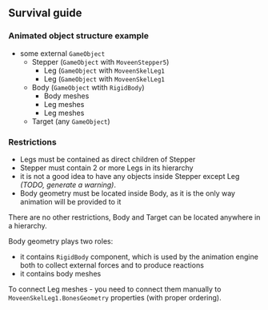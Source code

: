 ## Survival guide
### Animated object structure example
* some external `GameObject`
  * Stepper (`GameObject` with `MoveenStepper5`)
    * Leg (`GameObject` with `MoveenSkelLeg1`
    * Leg (`GameObject` with `MoveenSkelLeg1`
  * Body (`GameObject` wtith `RigidBody`)
    * Body meshes
    * Leg meshes
    * Leg meshes
  * Target (any `GameObject`)

### Restrictions
* Legs must be contained as direct children of Stepper
* Stepper must contain 2 or more Legs in its hierarchy
* it is not a good idea to have any objects inside Stepper except Leg *(TODO, generate a warning)*.
* Body geometry must be located inside Body, as it is the only way animation will be provided to it

There are no other restrictions, Body and Target can be located anywhere in a hierarchy.

Body geometry plays two roles:
* it contains `RigidBody` component, which is used by the animation engine both to collect external forces and to produce reactions
* it contains body meshes
  
To connect Leg meshes - you need to connect them manually to `MoveenSkelLeg1.BonesGeometry` properties (with proper ordering).  

